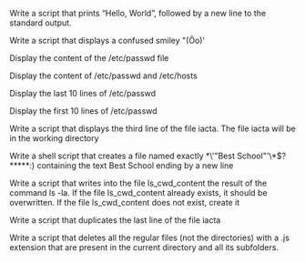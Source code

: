 Write a script that prints “Hello, World”, followed by a new line to the standard output.

Write a script that displays a confused smiley "(Ôo)'

Display the content of the /etc/passwd file

Display the content of /etc/passwd and /etc/hosts

Display the last 10 lines of /etc/passwd

Display the first 10 lines of /etc/passwd

Write a script that displays the third line of the file iacta.
The file iacta will be in the working directory

Write a shell script that creates a file named exactly \*\\'"Best School"\'\\*$\?\*\*\*\*\*:) containing the text Best School ending by a new line

Write a script that writes into the file ls_cwd_content the result of the command ls -la. If the file ls_cwd_content already exists, it should be overwritten. If the file ls_cwd_content does not exist, create it

Write a script that duplicates the last line of the file iacta

Write a script that deletes all the regular files (not the directories) with a .js extension that are present in the current directory and all its subfolders.
